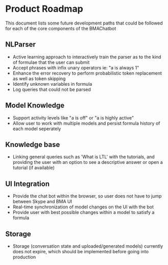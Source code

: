 # Product Roadmap

This document lists some future development paths that could be followed for each of the core components of the BMAChatbot

## NLParser

- Active learning approach to interactively train the parser as to the kind of formulae that the user can submit
- Accept phrases with infix unary operators ie: "a is always 1"
- Enhance the error recovery to perform probabilistic token replacement as well as token skipping
- Identify unknown variables in formula
- Log queries that could not be parsed

## Model Knowledge

- Support activity levels like "a is off" or "a is highly active"
- Allow user to work with multiple models and persist formula history of each model seperately

## Knowledge base

- Linking general queries such as 'What is LTL' with the tutorials, and providing the user with an option to see a descriptive answer or open a tutorial (if available)

## UI Integration

- Provide the chat bot within the browser, so user does not have to jump between Skype and BMA UI
- Real-time synchronization of model changes on the UI with the bot
- Provide user with best possible changes within a model to satisfy a formula

## Storage

- Storage (conversation state and uploaded/generated models) currently does not expire, which should be implemented before going into production